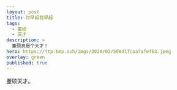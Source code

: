 ```yaml
---
layout: post
title: 你早起我早起
tags:
  - 董硕
  - 天才
description: >
  董硕真是个天才！
hero: https://ftp.bmp.ovh/imgs/2020/02/508d1fcaa7afef63.jpeg
overlay: green
published: true
---
```

董硕天才。
